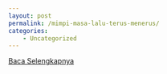 ```yaml
---
layout: post
permalink: /mimpi-masa-lalu-terus-menerus/
categories:
    - Uncategorized
---
```


[Baca Selengkapnya](/10)